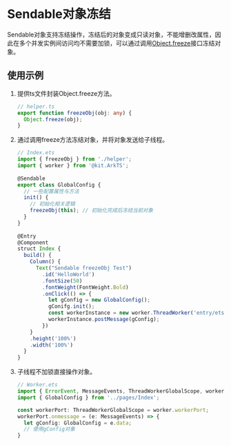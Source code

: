 # Sendable对象冻结

Sendable对象支持冻结操作，冻结后的对象变成只读对象，不能增删改属性，因此在多个并发实例间访问均不需要加锁，可以通过调用[Object.freeze](https://developer.mozilla.org/zh-CN/docs/Web/JavaScript/Reference/Global_Objects/Object/freeze)接口冻结对象。

## 使用示例

1. 提供ts文件封装Object.freeze方法。

   ```ts
   // helper.ts
   export function freezeObj(obj: any) {
     Object.freeze(obj);
   }
   ```

2. 通过调用freeze方法冻结对象，并将对象发送给子线程。

   ```ts
   // Index.ets
   import { freezeObj } from './helper';
   import { worker } from '@kit.ArkTS';
    
   @Sendable
   export class GlobalConfig {
     // 一些配置属性与方法
     init() {
       // 初始化相关逻辑
       freezeObj(this); // 初始化完成后冻结当前对象
     }
   }
    
   @Entry
   @Component
   struct Index {
     build() {
       Column() {
         Text("Sendable freezeObj Test")
           .id('HelloWorld')
           .fontSize(50)
           .fontWeight(FontWeight.Bold)
           .onClick(() => {
             let gConfig = new GlobalConfig();
             gConifg.init();
             const workerInstance = new worker.ThreadWorker('entry/ets/workers/Worker.ets', { name: "Worker1" });
             workerInstance.postMessage(gConfig);
           })
       }
       .height('100%')
       .width('100%')
     }
   }
   ```

3. 子线程不加锁直接操作对象。

   ```ts
   // Worker.ets
   import { ErrorEvent, MessageEvents, ThreadWorkerGlobalScope, worker } from '@kit.ArkTS';
   import { GlobalConfig } from '../pages/Index';
   
   const workerPort: ThreadWorkerGlobalScope = worker.workerPort;
   workerPort.onmessage = (e: MessageEvents) => {
     let gConfig: GlobalConfig = e.data;
     // 使用gConfig对象
   }
   ```
